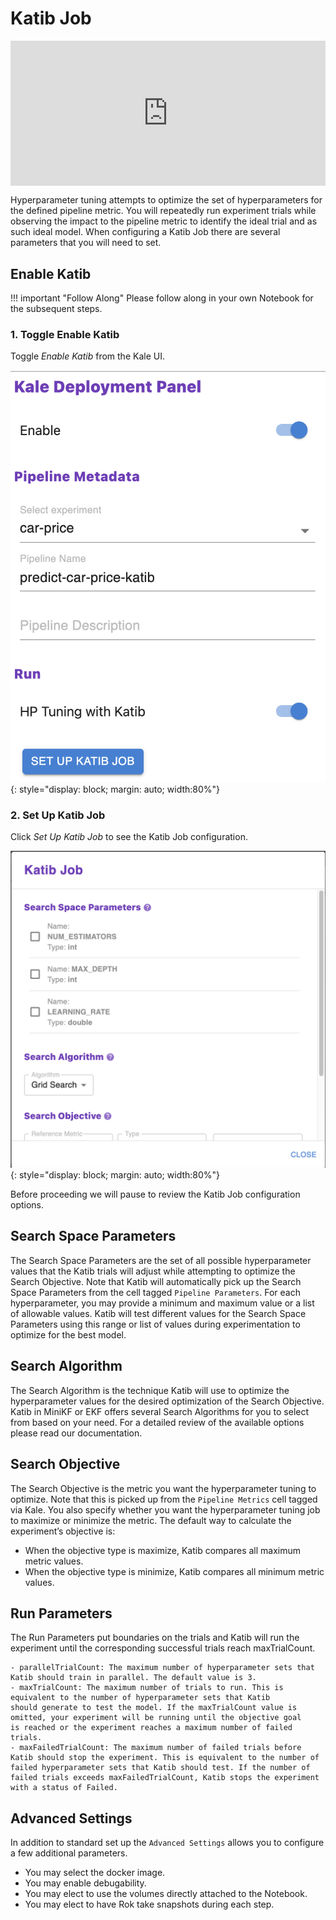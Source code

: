 # Katib Job

<div style="padding:46.12% 0 0 0;position:relative;"><iframe src="https://player.vimeo.com/video/624531396?h=e9f77b3f31&amp;badge=0&amp;autopause=0&amp;player_id=0&amp;app_id=58479" frameborder="0" allow="autoplay; fullscreen; picture-in-picture" allowfullscreen style="position:absolute;top:0;left:0;width:100%;height:100%;" title="katib101katibjob.mov"></iframe></div><script src="https://player.vimeo.com/api/player.js"></script>

Hyperparameter tuning attempts to optimize the set of hyperparameters for the defined pipeline metric. 
You will repeatedly run experiment trials while observing the impact to the pipeline metric to 
identify the ideal trial and as such ideal model. When configuring a Katib Job there are several parameters
that you will need to set. 

## Enable Katib 

!!! important "Follow Along"
    Please follow along in your own Notebook for the subsequent steps.
    
### 1. Toggle Enable Katib
Toggle *Enable Katib* from the Kale UI.

![enable katib](images/enable_katib.png)
{: style="display: block; margin: auto; width:80%"}


### 2. Set Up Katib Job
Click *Set Up Katib Job* to see the Katib Job configuration.

![katib-job](images/katib-job.png)
{: style="display: block; margin: auto; width:80%"}

Before proceeding we will pause to review the Katib Job configuration options.

## Search Space Parameters
The Search Space Parameters are the set of all possible hyperparameter values that the Katib trials will adjust while attempting 
to optimize the Search Objective. Note that Katib will automatically pick up the Search Space Parameters from the cell tagged 
`Pipeline Parameters`. For each hyperparameter, you may provide a minimum and maximum value or a list of allowable values. 
Katib will test different values for the Search Space Parameters using this range or list of values during experimentation to 
optimize for the best model. 

## Search Algorithm
The Search Algorithm is the technique Katib will use to optimize the hyperparameter values for the desired optimization of 
the Search Objective. Katib in MiniKF or EKF offers several Search Algorithms for you to select from based on your need. For a detailed review of the available options please read our documentation. 

## Search Objective
The Search Objective is the metric you want the hyperparameter tuning to optimize. 
Note that this is picked up from the `Pipeline Metrics` cell tagged via Kale. 
You also specify whether you want the hyperparameter tuning job to maximize or minimize the metric. 
The default way to calculate the experiment’s objective is:

- When the objective type is maximize, Katib compares all maximum metric values.
- When the objective type is minimize, Katib compares all minimum metric values.

## Run Parameters
The Run Parameters put boundaries on the trials and Katib will run the experiment until the corresponding successful trials reach maxTrialCount. 

````
- parallelTrialCount: The maximum number of hyperparameter sets that Katib should train in parallel. The default value is 3.
- maxTrialCount: The maximum number of trials to run. This is equivalent to the number of hyperparameter sets that Katib 
should generate to test the model. If the maxTrialCount value is omitted, your experiment will be running until the objective goal 
is reached or the experiment reaches a maximum number of failed trials.
- maxFailedTrialCount: The maximum number of failed trials before Katib should stop the experiment. This is equivalent to the number of failed hyperparameter sets that Katib should test. If the number of failed trials exceeds maxFailedTrialCount, Katib stops the experiment with a status of Failed.
````

## Advanced Settings
In addition to standard set up the `Advanced Settings` allows you to configure a few additional parameters.
 
- You may select the docker image. 
- You may enable debugability. 
- You may elect to use the volumes directly attached to the Notebook.
- You may elect to have Rok take snapshots during each step. 

